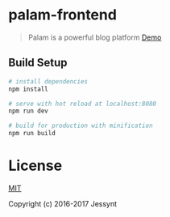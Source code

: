 # palam-frontend

> Palam is a powerful blog platform [Demo](https://jessynt.github.io)

## Build Setup

``` bash
# install dependencies
npm install

# serve with hot reload at localhost:8080
npm run dev

# build for production with minification
npm run build
```

# License

[MIT](http://opensource.org/licenses/MIT)

Copyright (c) 2016-2017 Jessynt
